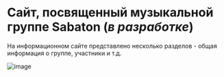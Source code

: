 # Сайт, посвященный музыкальной группе Sabaton (*в разработке*)
На информационном сайте представлено несколько разделов - общая информация о группе, участники и т.д.

![image](https://user-images.githubusercontent.com/78861235/187300378-3ad36733-34e5-4d6b-8d77-b9dcec36fcdf.png)



